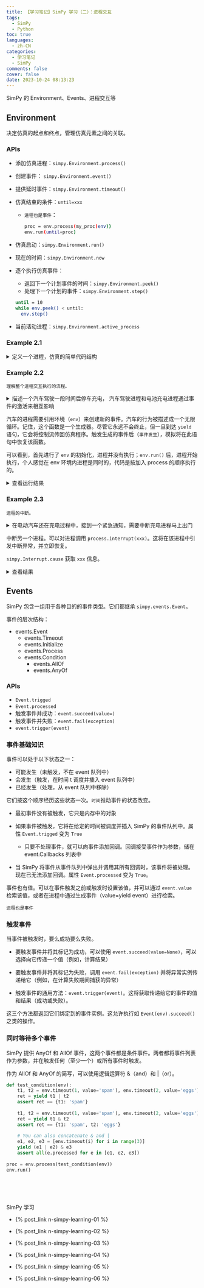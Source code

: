 ```yaml
---
title: 【学习笔记】SimPy 学习（二）：进程交互
tags:
  - SimPy
  - Python
toc: true
languages:
  - zh-CN
categories:
  - 学习笔记
  - SimPy
comments: false
cover: false
date: 2023-10-24 08:13:23
---
```


SimPy 的 Environment、Events、进程交互等

<!-- more -->

## Environment

决定仿真的起点和终点，管理仿真元素之间的关联。

### APIs

* 添加仿真进程：`simpy.Environment.process()`

* 创建事件： `simpy.Environment.event()`

* 提供延时事件：`simpy.Environment.timeout()`

* 仿真结束的条件：`until=xxx`
  * `进程也是事件`：
    ```bash
    proc = env.process(my_proc(env))
    env.run(until=proc)
    ```

* 仿真启动：`simpy.Environment.run()`

* 现在的时间：`simpy.Environment.now`

* 逐个执行仿真事件：
  * 返回下一个计划事件的时间：`simpy.Environment.peek()`
  * 处理下一个计划的事件：`simpy.Environment.step()`
  
  ```bash
  until = 10
  while env.peek() < until:
    env.step()
  ```

* 当前活动进程：`simpy.Environment.active_process`


### Example 2.1
<details>
<summary>定义一个进程，仿真的简单代码结构</summary>

```python
import simpy

# 定义一个汽车进程
def car(env):
    while True:
        print('Start parking at %d' % env.now)
        parking_duration = 5
        # 进程延时 5s
        yield env.timeout(parking_duration) 
        print('Start driving at %d' % env.now)
        trip_duration = 2
        # 延时 2s
        yield env.timeout(trip_duration) 

# 仿真启动
env = simpy.Environment()   # 实例化环境
env.process(car(env))   # 添加汽车进程
env.run(until = 15)   # 设定仿真结束条件, 这里是 15s 后停止
```
</details>

### Example 2.2

`理解整个进程交互执行的流程。`

<details>
<summary>描述一个汽车驾驶一段时间后停车充电， 汽车驾驶进程和电池充电进程通过事件的激活来相互影响</summary>

```python
import simpy

from random import seed, randint
seed(23)

class ENV:
    def __init__(self, env):
        self.env = env
        self.drive_proc = env.process(self.drive(env))
        self.bat_ctrl_proc = env.process(self.bat_ctrl(env))
        print("执行了 2 个 process")
        self.bat_ctrl_reactivate = env.event()
        self.bat_ctrl_sleep = env.event()
        print("创建了 2 个事件")

    # 驾驶进程
    def drive(self, env):
        while True:
            # drive 20~40 minutes
            print("Start driving at: ", env.now)
            print("drive() 抛出了 timeout")
            yield env.timeout(randint(20, 40))
            print("drive() 恢复了")
            print("End driving at: ", env.now)

            # parking 1~6 hours
            print("Start parking at: ", env.now)
            # activate battery charging
            # 这段代码应该是指触发事件并成功
            print("drive() 触发了 reactivate 并成功")
            self.bat_ctrl_reactivate.succeed()
            self.bat_ctrl_reactivate =  env.event()
            # 继续执行
            # 超时并挂起，等待 bat_ctrl_sleep 事件发生
            print("drive() 抛出了 timeout 和 sleep")
            yield env.timeout(randint(60, 360)) & self.bat_ctrl_sleep
            print("drive() 恢复了")
            print("End parking at: ", env.now)

    # 电池充电进程
    def bat_ctrl(self, env):
        while True:
            print("Charge sleep at: ", env.now)
            # 挂起。接收到 drive() 中的事件发生后恢复
            print("bat_ctrl() 抛出了 reactivate")
            yield self.bat_ctrl_reactivate
            print("bat_ctrl() 恢复了")
            print("Charge activate at: ", env.now)
            print("bat_ctrl() 抛出了 timeout")
            yield env.timeout(randint(30, 90))
            print("bat_ctrl() 恢复了")
            print("Charge end at:", env.now)
            # 这段代码应该是指触发事件并成功
            print("bat_ctrl() 触发了 sleep 并成功")
            self.bat_ctrl_sleep.succeed()
            self.bat_ctrl_sleep = env.event()


if __name__ == "__main__":
    env = simpy.Environment()
    # 下面这一步执行了 init()
    ENV(env)
    print("env 开始模拟...")
    env.run(until=300)
```
</details>

汽车的进程需要引用环境（`env`）来创建新的事件。汽车的行为被描述成一个无限循环。记住，这个函数是一个生成器。尽管它永远不会终止，但一旦到达 `yield` 语句，它会将控制流传回仿真程序。触发生成的事件后（`事件发生`），模拟将在此语句中恢复该函数。

可以看到，首先进行了 `env` 的初始化，进程并没有执行；`env.run()` 后，进程开始执行，个人感觉在 env 环境内进程是同时的，代码是按加入 process 的顺序执行的。

<details>
<summary>查看运行结果</summary>

```bash
执行了 2 个 process
创建了 2 个事件
env 开始模拟...
Start driving at:  0
drive() 抛出了 timeout
Charge sleep at:  0
bat_ctrl() 抛出了 reactivate
drive() 恢复了
End driving at:  29
Start parking at:  29
drive() 触发了 reactivate 并成功
drive() 抛出了 timeout 和 sleep
bat_ctrl() 恢复了
Charge activate at:  29
bat_ctrl() 抛出了 timeout
bat_ctrl() 恢复了
Charge end at: 60
bat_ctrl() 触发了 sleep 并成功
Charge sleep at:  60
bat_ctrl() 抛出了 reactivate
drive() 恢复了
End parking at:  131
Start driving at:  131
drive() 抛出了 timeout
drive() 恢复了
End driving at:  169
Start parking at:  169
drive() 触发了 reactivate 并成功
drive() 抛出了 timeout 和 sleep
bat_ctrl() 恢复了
Charge activate at:  169
bat_ctrl() 抛出了 timeout
bat_ctrl() 恢复了
Charge end at: 226
bat_ctrl() 触发了 sleep 并成功
Charge sleep at:  226
bat_ctrl() 抛出了 reactivate
```
</details>

### Example 2.3

`进程的中断。`

<details>
<summary>在电动汽车还在充电过程中，接到一个紧急通知，需要中断充电进程马上出门</summary>

```python
from random import seed, randint
 
import simpy
seed(23)
 
class EV:
    def __init__(self, env):
        self.env = env
        self.drive_proc = env.process(self.drive(env))
 
 
    def drive(self, env):
        while True:
            # 行驶20-40分钟
            yield env.timeout(randint(20, 40))
 
            # 停车1小时
            print('开始停车时间', env.now)
            charging = env.process(self.bat_ctrl(env))
            print("设置了 timeout")
            parking = env.timeout(60)
            print("抛出了事件")
            yield charging | parking
            if not charging.triggered:
                # 中断充电
                charging.interrupt('该出发了！')
            print('结束停车时间：', env.now)
            
              
    def bat_ctrl(self, env):
        print('充电器启动时间：', env.now)
        try:
            yield env.timeout(randint(60, 90))
            print('充电器完成时间：', env.now)
        except simpy.Interrupt as i:
            # 充电被中断
            print('充电器中断时间：', env.now, ', msg:', i.cause)        
        
env = simpy.Environment()
ev = EV(env)
env.run(until=100)
```
</details>

中断另一个进程。可以对进程调用 `process.interrupt(xxx)`。这将在该进程中引发中断异常，并立即恢复。

`simpy.Interrupt.cause` 获取 `xxx` 信息。

<details>
<summary>查看结果</summary>

```bash
开始停车时间 29
设置了 timeout
抛出了事件
充电器启动时间： 29
结束停车时间： 89
充电器中断时间： 89 , msg: 该出发了！
```
</details>


## Events

SimPy 包含一组用于各种目的的事件类型。它们都继承 `simpy.events.Event`。

事件的层次结构：

* events.Event
  * events.Timeout
  * events.Initialize
  * events.Process
  * events.Condition
    * events.AllOf
    * events.AnyOf


### APIs

* `Event.trigged`
* `Event.processed`
* 触发事件并成功：`event.succeed(value=)`
* 触发事件并失败：`event.fail(exception)`
* `event.trigger(event)`


### 事件基础知识

事件可以处于以下状态之一：

* 可能发生（未触发，不在 event 队列中）
* 会发生（触发，在时间 t 调度并插入 event 队列中）
* 已经发生（处理，从 event 队列中移除）

它们按这个顺序经历这些状态一次。`时间`推动事件的状态改变。

* 最初事件没有被触发，它只是内存中的对象

* 如果事件被触发，它将在给定的时间被调度并插入 SimPy 的事件队列中。属性 `Event.trigged` 变为 `True`
  * 只要不处理事件，就可以向事件添加回调。回调接受事件作为参数，储在 event.Callbacks 列表中

* 当 SimPy 将事件从事件队列中弹出并调用其所有回调时，该事件将被处理。现在已无法添加回调。属性 `Event.processed` 变为 `True`。

事件也有值。可以在事件触发之前或触发时设置该值，并可以通过 `event.value` 检索该值，或者在进程中通过生成事件（value=yield event）进行检索。

`进程也是事件`

### 触发事件

当事件被触发时，要么成功要么失败。

* 要触发事件并将其标记为成功，可以使用 `event.succeed(value=None)`，可以选择向它传递一个值（例如，计算结果）

* 要触发事件并将其标记为失败，调用 `event.fail(exception)` 并将异常实例传递给它（例如，在计算失败期间捕获的异常）

* 触发事件的通用方法：`event.trigger(event)`。这将获取传递给它的事件的值和结果（成功或失败）。

这三个方法都返回它们绑定到的事件实例。这允许执行如 `Event(env).succeed()` 之类的操作。

### 同时等待多个事件

SimPy 提供 AnyOf 和 AllOf 事件，这两个事件都是条件事件。两者都将事件列表作为参数，并在触发任何（至少一个）或所有事件时触发。

作为 AllOf 和 AnyOf 的简写，可以使用逻辑运算符 &（and）和 |（or）。

```python
def test_condition(env):
    t1, t2 = env.timeout(1, value='spam'), env.timeout(2, value='eggs')
    ret = yield t1 | t2
    assert ret == {t1: 'spam'}
 
    t1, t2 = env.timeout(1, value='spam'), env.timeout(2, value='eggs')
    ret = yield t1 & t2
    assert ret == {t1: 'spam', t2: 'eggs'}
 
    # You can also concatenate & and |
    e1, e2, e3 = [env.timeout(i) for i in range(3)]
    yield (e1 | e2) & e3
    assert all(e.processed for e in [e1, e2, e3])
 
proc = env.process(test_condition(env))
env.run()
```





<br>
<br>
<br>

SimPy 学习  

* {% post_link n-simpy-learning-01 %}  

* {% post_link n-simpy-learning-02 %}  

* {% post_link n-simpy-learning-03 %}

* {% post_link n-simpy-learning-04 %}

* {% post_link n-simpy-learning-05 %}

* {% post_link n-simpy-learning-06 %}